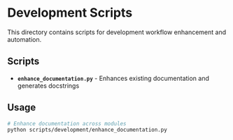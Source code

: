 # Development Scripts

This directory contains scripts for development workflow enhancement and automation.

## Scripts

- **`enhance_documentation.py`** - Enhances existing documentation and generates docstrings

## Usage

```bash
# Enhance documentation across modules
python scripts/development/enhance_documentation.py
```
